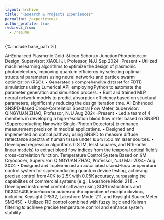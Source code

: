 ```yaml
---
layout: archive
title: "Research & Projects Experiences"
permalink: /experiences/
author_profile: true
redirect_from:
  - /resume
---
```


{% include base_path %}

AI-Enhanced Plasmonic Gold-Silicon Schottky Junction Photodetector Design,
Supervisor: XIAOLI JI, Professor, NJU
Sep 2024 -Present
• Utilized machine learning algorithms to optimize the design of plasmonic photodetectors, improving quantum
efficiency by selecting optimal structural parameters using neural networks and particle swarm optimization
(PSO).
• Generated a comprehensive dataset for FDTD simulations using Lumerical API, employing Python to automate
the parameter generation and simulation process.
• Built and trained MLP neural network models to predict absorption efficiency based on structural parameters,
significantly reducing the design iteration time.
AI-Enhanced SNSPD-Based Cross-Correlation Spectral Flow Meter,
Supervisor: QINGYUAN ZHAO, Professor, NJU
Aug 2024 -Present
• Led a team of 4 members in developing a high-resolution blood flow meter based on SNSPD (Superconducting
Nanowire Single-Photon Detectors) to enhance measurement precision in medical applications.
• Designed and implemented an optical pathway using SNSPD to measure diffuse reflectance spectra of human
tissue under 1064/1550 nm laser sources.
• Developed regression algorithms (LSTM, least squares, and Nth-order linear models) to extract blood flow
indices from the temporal optical field’s cross-correlation function.
Temperature Control System Based on GM Cryocooler,
Supervisor: QINGYUAN ZHAO, Professor, NJU
Mar 2024- Aug 2024
• Designed and implemented an automated closed-loop temperature control system for superconducting quantum
device testing, achieving precise control from 40K to 2.5K with 0.05K accuracy, surpassing the capabilities of
commercial systems (e.g., Lakeshore Model 211).
• Developed instrument control software using SCPI instructions and RS232/USB interfaces to automate the
operation of multiple devices, including Keysight DP832, Lakeshore Model 211, and Keysight SourceMeter
SM2450.
• Utilized PID control combined with fuzzy logic and Kalman filtering to achieve precise temperature control and
enhance system stability
